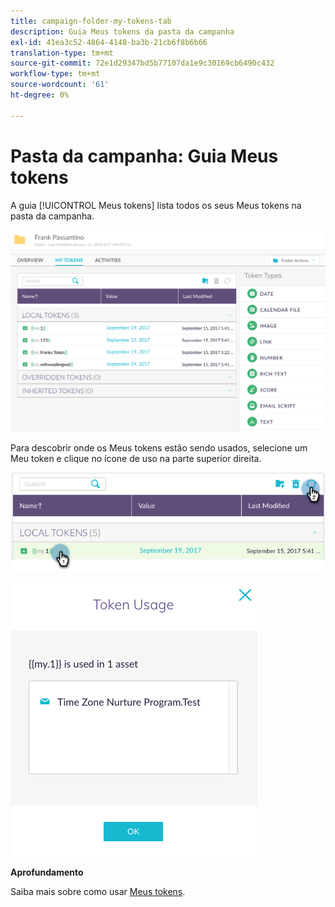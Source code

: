 ```yaml
---
title: campaign-folder-my-tokens-tab
description: Guia Meus tokens da pasta da campanha
exl-id: 41ea3c52-4864-4148-ba3b-21cb6f8b6b66
translation-type: tm+mt
source-git-commit: 72e1d29347bd5b77107da1e9c30169cb6490c432
workflow-type: tm+mt
source-wordcount: '61'
ht-degree: 0%

---
```


# Pasta da campanha: Guia Meus tokens

A guia [!UICONTROL Meus tokens] lista todos os seus Meus tokens na pasta da campanha.

![Imagem Um](/help/sky/assets/campaign-folders/campaign-folder-my-tokens-tab/campaign-folder-my-tokens-tab-1.png)

Para descobrir onde os Meus tokens estão sendo usados, selecione um Meu token e clique no ícone de uso na parte superior direita.

![Imagem dois](/help/sky/assets/campaign-folders/campaign-folder-my-tokens-tab/campaign-folder-my-tokens-tab-2.png)

![Imagem Três](/help/sky/assets/campaign-folders/campaign-folder-my-tokens-tab/campaign-folder-my-tokens-tab-3.png)

**Aprofundamento**

Saiba mais sobre como usar [Meus tokens](/help/sky/understanding-my-tokens.md).
